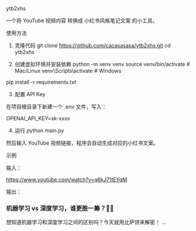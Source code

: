 ytb2xhs

一个将 YouTube 视频内容 转换成 小红书风格笔记文案 的小工具。

使用方法
1. 克隆代码
git clone https://github.com/cacasasasa/ytb2xhs.git
cd ytb2xhs

2. 创建虚拟环境并安装依赖
python -m venv venv
source venv/bin/activate   # Mac/Linux
venv\Scripts\activate      # Windows

pip install -r requirements.txt

3. 配置 API Key

在项目根目录下新建一个 .env 文件，写入：

OPENAI_API_KEY=sk-xxxx

4. 运行
python main.py


然后输入 YouTube 视频链接，程序会自动生成对应的小红书文案。

示例

输入：

https://www.youtube.com/watch?v=q6kJ71tEYqM


输出：

### 机器学习 vs 深度学习，谁更胜一筹？🍕🤖
想知道机器学习和深度学习之间的区别吗？今天就用比萨饼来解密！
...
